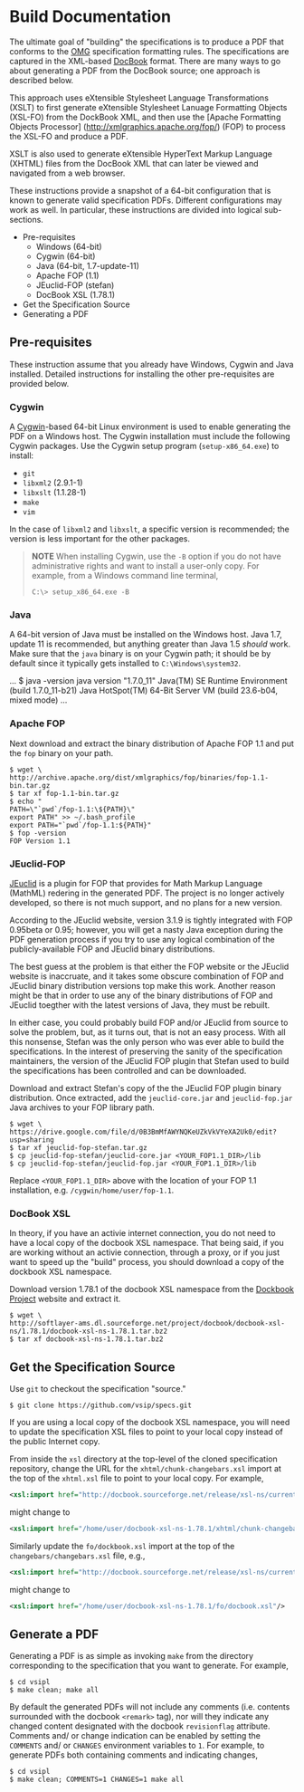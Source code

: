 Build Documentation
================================================================================

The ultimate goal of "building" the specifications is to produce a PDF that
conforms to the [OMG](http://www.omg.org) specification formatting rules. The
specifications are captured in the XML-based [DocBook](http://www.docbook.org)
format. There are many ways to go about generating a PDF from the DocBook
source; one approach is described below.

This approach uses eXtensible Stylesheet Language Transformations (XSLT) to
first generate eXtensible Stylesheet Lanuage Formatting Objects (XSL-FO) from
the DockBook XML, and then use the [Apache Formatting Objects Processor]
(http://xmlgraphics.apache.org/fop/) (FOP) to process the XSL-FO and produce
a PDF.

XSLT is also used to generate eXtensible HyperText Markup Language (XHTML)
files from the DocBook XML that can later be viewed and navigated from a web
browser.

These instructions provide a snapshot of a 64-bit configuration that is known to
generate valid specification PDFs. Different configurations may work as well.
In particular, these instructions are divided into logical sub-sections.

 * Pre-requisites
   - Windows (64-bit)
   - Cygwin (64-bit)
   - Java (64-bit, 1.7-update-11)
   - Apache FOP (1.1)
   - JEuclid-FOP (stefan)
   - DocBook XSL (1.78.1)
 * Get the Specification Source
 * Generating a PDF
 
Pre-requisites
--------------------------------------------------------------------------------

These instruction assume that you already have Windows, Cygwin and Java
installed. Detailed instructions for installing the other pre-requisites are
provided below.

### Cygwin ###
 
A [Cygwin](http://www.cygwin.com)-based 64-bit Linux environment is used to
enable generating the PDF on a Windows host. The Cygwin installation must
include the following Cygwin packages. Use the Cygwin setup program
(`setup-x86_64.exe`) to install:

 * `git`
 * `libxml2` (2.9.1-1)
 * `libxslt` (1.1.28-1)
 * `make`
 * `vim`

In the case of `libxml2` and `libxslt`, a specific version is recommended; the
version is less important for the other packages.

> **NOTE**
> When installing Cygwin, use the `-B` option if you do not have administrative
> rights and want to install a user-only copy. For example, from a Windows
> command line terminal,
> 
> ```
> C:\> setup_x86_64.exe -B
> ```

### Java ###

A 64-bit version of Java must be installed on the Windows host. Java 1.7,
update 11 is recommended, but anything greater than Java 1.5 _should_ work.
Make sure that the `java` binary is on your Cygwin path; it should be by
default since it typically gets installed to `C:\Windows\system32`.

...
$ java -version
java version "1.7.0_11"
Java(TM) SE Runtime Environment (build 1.7.0_11-b21)
Java HotSpot(TM) 64-Bit Server VM (build 23.6-b04, mixed mode)
...

### Apache FOP ###

Next download and extract the binary distribution of Apache FOP 1.1 and put the
`fop` binary on your path.

```
$ wget \
http://archive.apache.org/dist/xmlgraphics/fop/binaries/fop-1.1-bin.tar.gz
$ tar xf fop-1.1-bin.tar.gz
$ echo "
PATH=\"`pwd`/fop-1.1:\${PATH}\"
export PATH" >> ~/.bash_profile
export PATH="`pwd`/fop-1.1:${PATH}"
$ fop -version
FOP Version 1.1
```

### JEuclid-FOP ###

[JEuclid](http://jeuclid.sourceforge.net/) is a plugin for FOP that provides for
Math Markup Language (MathML) redering in the generated PDF. The project is no
longer actively developed, so there is not much support, and no plans for a
new version.

According to the JEuclid website, version 3.1.9 is tightly
integrated with FOP 0.95beta or 0.95; however, you will get a nasty Java
exception during the PDF generation process if you try to use any logical
combination of the publicly-available FOP and JEuclid binary distributions.

The best guess at the problem is that either the FOP website or the JEuclid
website is inaccruate, and it takes some obscure combination of FOP and
JEuclid binary distribution versions top make this work. Another reason might be
that in order to use any of the binary distributions of FOP and JEuclid
toegther with the latest versions of Java, they must be rebuilt.

In either case, you could probably build FOP and/or JEuclid from source to
solve the problem, but, as it turns out, that is not an easy process. With all
this nonsense, Stefan was the only person who was ever able to build the
specifications. In the interest of preserving the sanity of the specification
maintainers, the version of the JEuclid FOP plugin that Stefan used to build the
specifications has been controlled and can be downloaded.

Download and extract Stefan's copy of the the JEuclid FOP plugin binary
distribution. Once extracted, add the `jeuclid-core.jar` and `jeuclid-fop.jar`
Java archives to your FOP library path.

```
$ wget \
https://drive.google.com/file/d/0B3BmMfAWYNQKeUZkVkVYeXA2Uk0/edit?usp=sharing
$ tar xf jeuclid-fop-stefan.tar.gz
$ cp jeuclid-fop-stefan/jeuclid-core.jar <YOUR_FOP1.1_DIR>/lib
$ cp jeuclid-fop-stefan/jeuclid-fop.jar <YOUR_FOP1.1_DIR>/lib
```

Replace `<YOUR_FOP1.1_DIR>` above with the location of your FOP 1.1
installation, e.g. `/cygwin/home/user/fop-1.1`.

### DocBook XSL ###

In theory, if you have an activie internet connection, you do not need to have
a local copy of the docbook XSL namespace. That being said, if you are working
without an activie connection, through a proxy, or if you just want to speed up
the "build" process, you should download a copy of the dockbook XSL namespace.

Download version 1.78.1 of the docbook XSL namespace from the
[Dockbook Project](http://docbook.sourceforge.net/) website and extract it.

```
$ wget \
http://softlayer-ams.dl.sourceforge.net/project/docbook/docbook-xsl-ns/1.78.1/docbook-xsl-ns-1.78.1.tar.bz2
$ tar xf docbook-xsl-ns-1.78.1.tar.bz2
```

Get the Specification Source
--------------------------------------------------------------------------------

Use `git` to checkout the specification "source."

```
$ git clone https://github.com/vsip/specs.git
```

If you are using a local copy of the docbook XSL namespace, you will need to
update the specification XSL files to point to your local copy instead of the
public Internet copy.

From inside the `xsl` directory at the top-level of the cloned specification
repository, change the URL for the `xhtml/chunk-changebars.xsl` import at the
top of the `xhtml.xsl` file to point to your local copy. For example,

```xml
<xsl:import href="http://docbook.sourceforge.net/release/xsl-ns/current/xhtml/chunk-changebars.xsl"/>
```

might change to

```xml
<xsl:import href="/home/user/docbook-xsl-ns-1.78.1/xhtml/chunk-changebars.xsl"/>
```

Similarly update the `fo/dockbook.xsl` import at the top of the
`changebars/changebars.xsl` file, e.g.,

```xml
<xsl:import href="http://docbook.sourceforge.net/release/xsl-ns/current/fo/docbook.xsl"/>
```

might change to

```xml
<xsl:import href="/home/user/docbook-xsl-ns-1.78.1/fo/docbook.xsl"/>
```

Generate a PDF
--------------------------------------------------------------------------------

Generating a PDF is as simple as invoking `make` from the directory
corresponding to the specification that you want to generate. For example,

```
$ cd vsipl
$ make clean; make all
```

By default the generated PDFs will not include any comments (i.e. contents
surrounded with the docbook `<remark>` tag), nor will they indicate any changed
content designated with the docbook `revisionflag` attribute. Comments and/ or
change indication can be enabled by setting the `COMMENTS` and/ or `CHANGES`
environment variables to `1`. For example, to generate PDFs both containing
comments and indicating changes,

```
$ cd vsipl
$ make clean; COMMENTS=1 CHANGES=1 make all
```

